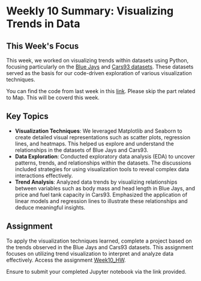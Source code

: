 # Weekly 10 Summary: Visualizing Trends in Data

## This Week's Focus
This week, we worked on  visualizing trends within datasets using Python, focusing particularly on the [Blue Jays](https://wilkelab.org/DSC385/datasets/blue_jays.csv) and [Cars93 datasets](https://wilkelab.org/DSC385/datasets/cars93.csv). These datasets served as the basis for our code-driven exploration of various visualization techniques.

You can find the code from last week in this [link](Map_Week10%2611.ipynb). Please skip the part related to Map. This will be coverd this week. 
## Key Topics
- **Visualization Techniques**: We leveraged Matplotlib and Seaborn to create detailed visual representations such as scatter plots, regression lines, and heatmaps. This helped us explore and understand the relationships in the datasets of Blue Jays and Cars93.
- **Data Exploration**: Conducted exploratory data analysis (EDA) to uncover patterns, trends, and relationships within the datasets. The discussions included strategies for using visualization tools to reveal complex data interactions effectively.
- **Trend Analysis**: Analyzed data trends by visualizing relationships between variables such as body mass and head length in Blue Jays, and price and fuel tank capacity in Cars93. Emphasized the application of linear models and regression lines to illustrate these relationships and deduce meaningful insights.

## Assignment
To apply the visualization techniques learned, complete a project based on the trends observed in the Blue Jays and Cars93 datasets. This assignment focuses on utilizing trend visualization to interpret and analyze data effectively. Access the assignment [Week10_HW](Week10_HW.md).

Ensure to submit your completed Jupyter notebook via the link provided.
